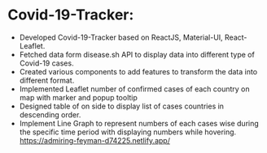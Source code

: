 # Covid-19-Tracker:

*	Developed Covid-19-Tracker based on ReactJS, Material-UI, React-Leaflet.
*	Fetched data form disease.sh API to display data into different type of Covid-19 cases.
*	Created various components to add features to transform the data into different format.
*	Implemented Leaflet number of confirmed cases of each country on map with marker and popup tooltip
*	Designed table of on side to display list of cases countries in descending order.
*	Implement Line Graph to represent numbers of each cases wise during the specific time period with displaying numbers while hovering.
https://admiring-feyman-d74225.netlify.app/

